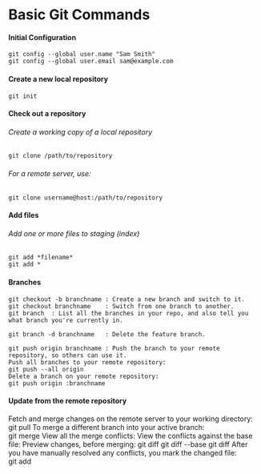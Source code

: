 # Basic Git Commands


#### Initial Configuration

```
git config --global user.name "Sam Smith"
git config --global user.email sam@example.com
```

#### Create a new local repository

```
git init
```

#### Check out a repository

###### Create a working copy of a local repository

```
git clone /path/to/repository
```
###### For a remote server, use:

```
git clone username@host:/path/to/repository
```


#### Add files	

###### Add one or more files to staging (index)	

```
git add *filename*
git add *
```

#### Branches

```
git checkout -b branchname : Create a new branch and switch to it.
git checkout branchname    : Switch from one branch to another.	 
git branch  : List all the branches in your repo, and also tell you what branch you're currently in.
	
git branch -d branchname   : Delete the feature branch.

git push origin branchname : Push the branch to your remote repository, so others can use it.
Push all branches to your remote repository:	
git push --all origin
Delete a branch on your remote repository:	
git push origin :branchname
```

#### Update from the remote repository

Fetch and merge changes on the remote server to your working directory:	git pull
To merge a different branch into your active branch:	
git merge <branchname>
View all the merge conflicts:
View the conflicts against the base file:
Preview changes, before merging:
git diff
git diff --base <filename>
git diff <sourcebranch> <targetbranch>
After you have manually resolved any conflicts, you mark the changed file:	
git add <filename>
